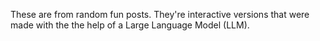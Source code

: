 These are from random fun posts. They're interactive versions that were made with the the help of a Large Language Model (LLM).

